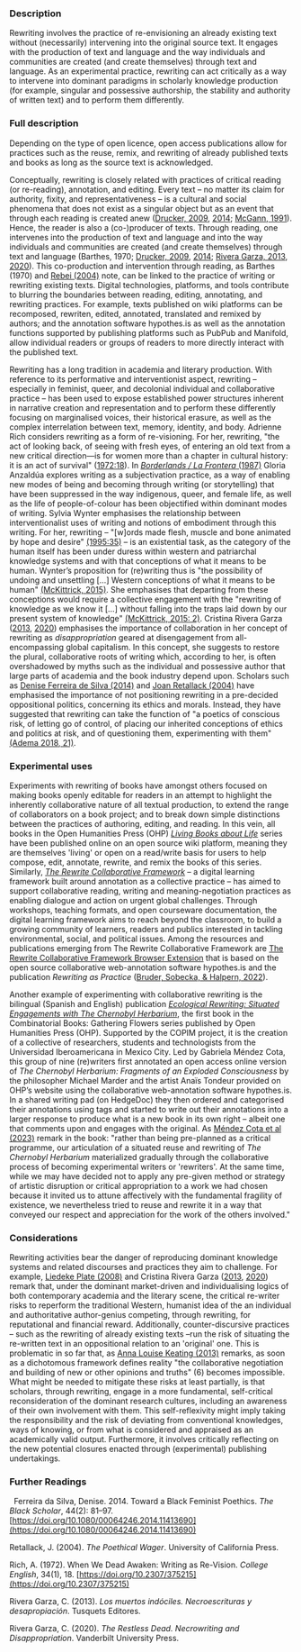 ### Description

Rewriting involves the practice of re-envisioning an already existing text without (necessarily) intervening into the original source text. It engages with the production of text and language and the way individuals and communities are created (and create themselves) through text and language. As an experimental practice, rewriting can act critically as a way to intervene into dominant paradigms in scholarly knowledge production (for example, singular and possessive authorship, the stability and authority of written text) and to perform them differently.

### Full description

Depending on the type of open licence, open access publications allow for practices such as the reuse, remix, and rewriting of already published texts and books as long as the source text is acknowledged. 

Conceptually, rewriting is closely related with practices of critical reading (or re-reading), annotation, and editing. Every text – no matter its claim for authority, fixity, and representativeness – is a cultural and social phenomena that does not exist as a singular object but as an event that through each reading is created anew ([Drucker, 2009](https://doi.org/10.1080/13534640903208834), [2014](https://doi.org/10.14195/2182-8830_2-1_1); [McGann, 1991](https://press.princeton.edu/books/paperback/9780691015187/the-textual-condition)). Hence, the reader is also a (co-)producer of texts. Through reading, one intervenes into the production of text and language and into the way individuals and communities are created (and create themselves) through text and language (Barthes, 1970; [Drucker, 2009](https://doi.org/10.1080/13534640903208834), [2014](https://doi.org/10.14195/2182-8830_2-1_1); [Rivera Garza, 2013](https://www.consonni.org/es/publicacion/los-muertos-ind%C3%B3ciles-necroescritura-y-desapropiaci%C3%B3n), [2020](https://www.vanderbiltuniversitypress.com/9780826501219/the-restless-dead/)). This co-production and intervention through reading, as Barthes (1970) and [Rebei (2004)](https://doi.org/10.4000/lisa.2895) note, can be linked to the practice of writing or rewriting existing texts. Digital technologies, platforms, and tools contribute to blurring the boundaries between reading, editing, annotating, and rewriting practices. For example, texts published on wiki platforms can be recomposed, rewriten, edited, annotated, translated and remixed by authors; and the annotation software hypothes.is as well as the annotation functions supported by publishing platforms such as PubPub and Manifold, allow individual readers or groups of readers to more directly interact with the published text. 

Rewriting has a long tradition in academia and literary production. With reference to its performative and interventionist aspect, rewriting – especially in feminist, queer, and decolonial individual and collaborative practice – has been used to expose established power structures inherent in narrative creation and representation and to perform these differently focusing on marginalised voices, their historical erasure, as well as the complex interrelation between text, memory, identity, and body. Adrienne Rich considers rewriting as a form of re-visioning. For her, rewriting, "the act of looking back, of seeing with fresh eyes, of entering an old text from a new critical direction—is for women more than a chapter in cultural history: it is an act of survival" ([1972:18](https://doi.org/10.2307/375215)). In [*Borderlands / La Frontera* (1987)](https://www.auntlute.com/borderlands-la-frontera-ce) Gloria Anzaldúa explores writing as a subjectivation practice, as a way of enabling new modes of being and becoming through writing (or storytelling) that have been suppressed in the way indigenous, queer, and female life, as well as the life of people-of-colour has been objectified within dominant modes of writing. Sylvia Wynter emphasises the relationship between interventionalist uses of writing and notions of embodiment through this writing. For her, rewriting – "[w]ords made flesh, muscle and bone animated by hope and desire" [(1995:35)](https://www.jstor.org/stable/j.cttq93rp.5) – is an existential task, as the category of the human itself has been under duress within western and patriarchal knowledge systems and with that conceptions of what it means to be human. Wynter’s proposition for (re)writing thus is "the possibility of undoing and unsettling […] Western conceptions of what it means to be human" [(McKittrick, 2015)](https://www.dukeupress.edu/sylvia-wynter). She emphasises that departing from these conceptions would require a collective engagement with the "rewriting of knowledge as we know it […] without falling into the traps laid down by our present system of knowledge" [(McKittrick, 2015: 2)](https://www.dukeupress.edu/sylvia-wynter). Cristina Rivera Garza ([2013](https://www.consonni.org/es/publicacion/los-muertos-ind%C3%B3ciles-necroescritura-y-desapropiaci%C3%B3n), [2020](https://www.vanderbiltuniversitypress.com/9780826501219/the-restless-dead/)) emphasises the importance of collaboration in her concept of rewriting as *disappropriation* geared at disengagement from all-encompassing global capitalism. In this concept, she suggests to restore the plural, collaborative roots of writing which, according to her, is often overshadowed by myths such as the individual and possessive author that large parts of academia and the book industry depend upon. Scholars such as [Denise Ferreira de Silva (2014)](https://doi.org/10.1080/00064246.2014.11413690) and [Joan Retallack (2004)](https://www.ucpress.edu/book/9780520218413/the-poethical-wager) have emphasised the importance of not positioning rewriting in a pre-decided oppositional politics, concerning its ethics and morals. Instead, they have suggested that rewriting can take the function of "a poetics of conscious risk, of letting go of control, of placing our inherited conceptions of ethics and politics at risk, and of questioning them, experimenting with them" [(Adema 2018, 21)](http://dx.doi.org/10.17613/M6DN3ZV67).

### Experimental uses

Experiments with rewriting of books have amongst others focused on making books openly editable for readers in an attempt to highlight the inherently collaborative nature of all textual production, to extend the range of collaborators on a book project; and to break down simple distinctions between the practices of authoring, editing, and reading. In this vein, all books in the Open Humanities Press (OHP) [*Living Books about Life*](https://www.livingbooksaboutlife.org/) series have been published online on an open source wiki platform, meaning they are themselves 'living' or open on a read/write basis for users to help compose, edit, annotate, rewrite, and remix the books of this series. 
Similarly, [*The Rewrite Collaborative Framework*](https://criticalmedialab.ch/projects/the-rewrite/) – a digital learning framework built around annotation as a collective practice – has aimed to support collaborative reading, writing and meaning-negotiation practices as enabling dialogue and action on urgent global challenges. Through workshops, teaching formats, and open courseware documentation, the digital learning framework aims to reach beyond the classroom, to build a growing community of learners, readers and publics interested in tackling environmental, social, and political issues. Among the resources and publications emerging from The Rewrite Collaborative Framework are [The Rewrite Collaborative Framework Browser Extension](https://irf.fhnw.ch/entities/publication/14503ab8-7df0-43fa-bff9-1c03c83b6cb6) that is based on the open source collaborative web-annotation software hypothes.is and the publication *Rewriting as Practice* ([Bruder, Sobecka, & Halpern, 2022](https://www.anthropocene-curriculum.org/courses/communicating/rewriting-as-practice)).

Another example of experimenting with collaborative rewriting is the bilingual (Spanish and English) publication [*Ecological Rewriting: Situated Engagements with The Chernobyl Herbarium*](https://ecologicalrewritings.pubpub.org/), the first book in the Combinatorial Books: Gathering Flowers series published by Open Humanities Press (OHP). Supported by the COPIM project, it is the creation of a collective of researchers, students and technologists from the Universidad Iberoamericana in Mexico City. Led by Gabriela Méndez Cota, this group of nine (re)writers first annotated an open access online version of *The Chernobyl Herbarium: Fragments of an Exploded Consciousness* by the philosopher Michael Marder and the artist Anaïs Tondeur provided on OHP’s website using the collaborative web-annotation software hypothes.is. In a shared writing pad (on HedgeDoc) they then ordered and categorised their annotations using tags and started to write out their annotations into a larger response to produce what is a new book in its own right – albeit one that comments upon and engages with the original. As [Méndez Cota et al (2023)](https://doi.org/10.21428/9ca7392d.07cdfb82) remark in the book: "rather than being pre-planned as a critical programme, our articulation of a situated reuse and rewriting of *The Chernobyl Herbarium* materialized gradually through the collaborative process of becoming experimental writers or 'rewriters'. At the same time, while we may have decided not to apply any pre-given method or strategy of artistic disruption or critical appropriation to a work we had chosen because it invited us to attune affectively with the fundamental fragility of existence, we nevertheless tried to reuse and rewrite it in a way that conveyed our respect and appreciation for the work of the others involved."

### Considerations

Rewriting activities bear the danger of reproducing dominant knowledge systems and related discourses and practices they aim to challenge. For example, [Liedeke Plate (2008)](https://doi.org/10.1086/521054) and Cristina Rivera Garza ([2013](https://www.consonni.org/es/publicacion/los-muertos-ind%C3%B3ciles-necroescritura-y-desapropiaci%C3%B3n), [2020](https://www.vanderbiltuniversitypress.com/9780826501219/the-restless-dead/)) remark that, under the dominant market-driven and individualising logics of both contemporary academia and the literary scene, the critical re-writer risks to reperform the traditional Western, humanist idea of the an individual and authoritative author-genius competing, through rewriting, for reputational and financial reward. Additionally, counter-discursive practices – such as the rewriting of already existing texts –run the risk of situating the re-written text in an oppositional relation to an 'original' one. This is problematic in so far that, as [Anna Louise Keating (2013)](https://www.press.uillinois.edu/books/?id=p079399) remarks, as soon as a dichotomous framework defines reality "the collaborative negotiation and building of new or other opinions and truths" (6) becomes impossible. What might be needed to mitigate these risks at least partially, is that scholars, through rewriting, engage in a more fundamental, self-critical reconsideration of the dominant research cultures, including an awareness of their own involvement with them. This self-reflexivity might imply taking the responsibility and the risk of deviating from conventional knowledges, ways of knowing, or from what is considered and appraised as an academically valid output. Furthermore, it involves critically reflecting on the new potential closures enacted through (experimental) publishing undertakings.

### Further Readings
 
Ferreira da Silva, Denise. 2014. Toward a Black Feminist Poethics. *The Black Scholar*, 44(2): 81–97. [https://doi.org/10.1080/00064246.2014.11413690](https://doi.org/10.1080/00064246.2014.11413690)

Retallack, J. (2004). *The Poethical Wager*. University of California Press.

Rich, A. (1972). When We Dead Awaken: Writing as Re-Vision. *College English*, 34(1), 18. [https://doi.org/10.2307/375215](https://doi.org/10.2307/375215)

Rivera Garza, C. (2013). *Los muertos indóciles. Necroescrituras y desapropiación*. Tusquets Editores.

Rivera Garza, C. (2020). *The Restless Dead. Necrowriting and Disappropriation*. Vanderbilt University Press.